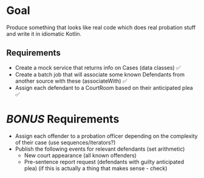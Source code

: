 # Goal
Produce something that looks like real code which does real probation stuff and write it in idiomatic Kotlin.


## Requirements

- Create a mock service that returns info on Cases (data classes) ✅
- Create a batch job that will associate some known Defendants from another source with these (associateWith) ✅ 
- Assign each defendant to a CourtRoom based on their anticipated plea ✅

# *BONUS* Requirements
- Assign each offender to a probation officer depending on the complexity of their case (use sequences/iterators?)
- Publish the following events for relevant defendants (set arithmetic)
  - New court appearance (all known offenders)
  - Pre-sentence report request (defendants with guilty anticipated plea) (if this is actually a thing that makes sense - check)

